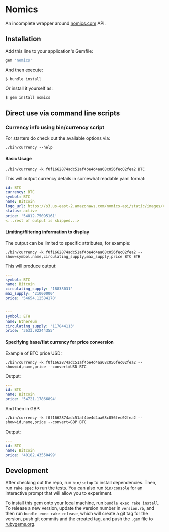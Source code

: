 # Nomics

An incomplete wrapper around [nomics.com](https://nomics.com/docs/) API.

## Installation

Add this line to your application's Gemfile:

```ruby
gem 'nomics'
```

And then execute:

    $ bundle install

Or install it yourself as:

    $ gem install nomics

## Direct use via command line scripts

### Currency info using bin/currency script

For starters do check out the available options via:

```
./bin/currency --help
```

#### Basic Usage

```
./bin/currency -k f0f1662874adc51af4be4d4aa68c056fec02fea2 BTC
```

This will output currency details in somewhat readable yaml format:

```yaml
id: BTC
currency: BTC
symbol: BTC
name: Bitcoin
logo_url: https://s3.us-east-2.amazonaws.com/nomics-api/static/images/currencies/btc.svg
status: active
price: '54812.75095161'
<...rest of output is skipped...>
```

#### Limiting/filtering information to display

The output can be limited to specific attributes, for example:

```
./bin/currency -k f0f1662874adc51af4be4d4aa68c056fec02fea2 --show=symbol,name,circulating_supply,max_supply,price BTC ETH
```

This will produce output:

```yaml
---
symbol: BTC
name: Bitcoin
circulating_supply: '18838031'
max_supply: '21000000'
price: '54654.12584170'


---
symbol: ETH
name: Ethereum
circulating_supply: '117844113'
price: '3633.92244355'
```

#### Specifying base/fiat currency for price conversion

Example of BTC price USD:

```
./bin/currency -k f0f1662874adc51af4be4d4aa68c056fec02fea2 --show=id,name,price --convert=USD BTC
```

Output:

```yaml
---
id: BTC
name: Bitcoin
price: '54721.17866894'
```

And then in GBP:

```
./bin/currency -k f0f1662874adc51af4be4d4aa68c056fec02fea2 --show=id,name,price --convert=GBP BTC
```

Output:

```yaml
---
id: BTC
name: Bitcoin
price: '40182.43550499'
```

## Development

After checking out the repo, run `bin/setup` to install dependencies. Then,
run `rake spec` to run the tests. You can also run `bin/console` for an
interactive prompt that will allow you to experiment.

To install this gem onto your local machine, run `bundle exec rake install`.
To release a new version, update the version number in `version.rb`, and then
run `bundle exec rake release`, which will create a git tag for the version,
push git commits and the created tag, and push the `.gem`
file to [rubygems.org](https://rubygems.org).
